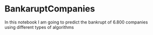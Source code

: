 # BankaruptCompanies
In this notebook I am going to predict the bankrupt of 6.800 companies using different types of algorithms
